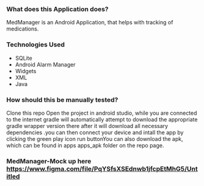 ### What does this Application does?

MedManager is an Android Application, that helps with tracking of medications.

### Technologies Used

- SQLite
- Android Alarm Manager
- Widgets
- XML
- Java

### How should this be manually tested?

Clone this repo Open the project in android studio, while you are connected to the internet gradle will automatically attempt to download the appropriate gradle wrapper version there after it will download all necessary dependencies .you can then connect your device and intall the app by clicking the green play icon run buttonYou can also download the apk, which can be found in apps apps_apk folder on the repo page.

### MedManager-Mock up here https://www.figma.com/file/PqYSfsXSEdnwb1jfcpEtMhG5/Untitled
